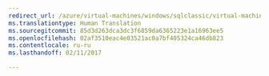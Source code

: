 ```yaml
---
redirect_url: /azure/virtual-machines/windows/sqlclassic/virtual-machines-windows-classic-ps-sql-report
ms.translationtype: Human Translation
ms.sourcegitcommit: 85d3d263dca3dc3f6859da6365223e1a16963ee5
ms.openlocfilehash: 02af3510eac4e03521ac0a7bf405324ca46db823
ms.contentlocale: ru-ru
ms.lasthandoff: 02/11/2017

---
```

